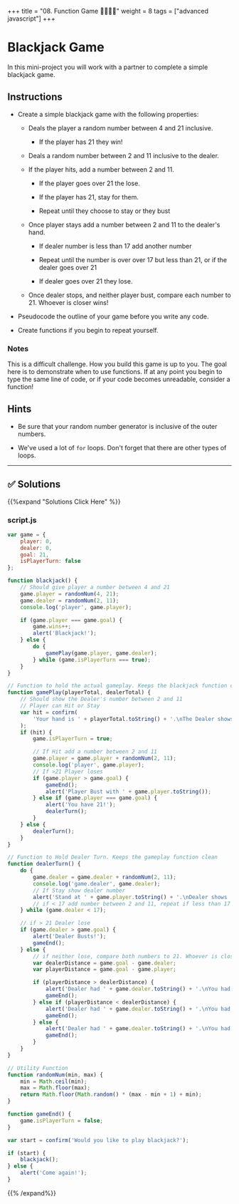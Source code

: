 +++
title = "08. Function Game 👩‍🎓👨‍🎓"
weight = 8
tags = ["advanced javascript"] 
+++

# Blackjack Game

In this mini-project you will work with a partner to complete a simple blackjack game.

## Instructions

* Create a simple blackjack game with the following properties:

  * Deals the player a random number between 4 and 21 inclusive.
  
    * If the player has 21 they win!
   
  * Deals a random number between 2 and 11 inclusive to the dealer.
   
  * If the player hits, add a number between 2 and 11.
   
    * If the player goes over 21 the lose.
     
    * If the player has 21, stay for them.
     
    * Repeat until they choose to stay or they bust
     
  * Once player stays add a number between 2 and 11 to the dealer's hand.
     
    * If dealer number is less than 17 add another number
     
    * Repeat until the number is over over 17 but less than 21, or if the dealer goes over 21
     
    * If dealer goes over 21 they lose.
  
  * Once dealer stops, and neither player bust, compare each number to 21. Whoever is closer wins!

* Pseudocode the outline of your game before you write any code.

* Create functions if you begin to repeat yourself.

### Notes

This is a difficult challenge. How you build this game is up to you. The goal here is to demonstrate when to use functions. If at any point you begin to type the same line of code, or if your code becomes unreadable, consider a function!

## Hints

  * Be sure that your random number generator is inclusive of the outer numbers.
   
  * We've used a lot of `for` loops. Don't forget that there are other types of loops.

---


## ✅ Solutions 
{{%expand "Solutions Click Here" %}}
### script.js
```js
var game = {
    player: 0,
    dealer: 0,
    goal: 21,
    isPlayerTurn: false
};

function blackjack() {
    // Should give player a number between 4 and 21
    game.player = randomNum(4, 21);
    game.dealer = randomNum(2, 11);
    console.log('player', game.player);

    if (game.player === game.goal) {
        game.wins++;
        alert('Blackjack!');
    } else {
        do {
            gamePlay(game.player, game.dealer);
        } while (game.isPlayerTurn === true);
    }
}

// Function to hold the actual gameplay. Keeps the blackjack function clean
function gamePlay(playerTotal, dealerTotal) {
    // Should show the Dealer's number between 2 and 11
    // Player can Hit or Stay
    var hit = confirm(
        'Your hand is ' + playerTotal.toString() + '.\nThe Dealer shows ' + game.dealer.toString() + '. Hit or Stand?'
    );
    if (hit) {
        game.isPlayerTurn = true;

        // If Hit add a number between 2 and 11
        game.player = game.player + randomNum(2, 11);
        console.log('player', game.player);
        // If >21 Player loses
        if (game.player > game.goal) {
            gameEnd();
            alert('Player Bust with ' + game.player.toString());
        } else if (game.player === game.goal) {
            alert('You have 21!');
            dealerTurn();
        }
    } else {
        dealerTurn();
    }
}

// Function to Hold Dealer Turn. Keeps the gameplay function clean
function dealerTurn() {
    do {
        game.dealer = game.dealer + randomNum(2, 11);
        console.log('game.dealer', game.dealer);
        // If Stay show dealer number
        alert('Stand at ' + game.player.toString() + '.\nDealer shows ' + game.dealer);
        // if < 17 add number between 2 and 11, repeat if less than 17
    } while (game.dealer < 17);

    // if > 21 Dealer lose
    if (game.dealer > game.goal) {
        alert('Dealer Busts!');
        gameEnd();
    } else {
        // if neither lose, compare both numbers to 21. Whoever is closer wins.
        var dealerDistance = game.goal - game.dealer;
        var playerDistance = game.goal - game.player;

        if (playerDistance > dealerDistance) {
            alert('Dealer had ' + game.dealer.toString() + '.\nYou had ' + game.player.toString() + '.\nYou Lose :(');
            gameEnd();
        } else if (playerDistance < dealerDistance) {
            alert('Dealer had ' + game.dealer.toString() + '.\nYou had ' + game.player.toString() + '.\nYou Win :)');
            gameEnd();
        } else {
            alert('Dealer had ' + game.dealer.toString() + '.\nYou had ' + game.player.toString() + '.\n You Push.');
            gameEnd();
        }
    }
}

// Utility Function
function randomNum(min, max) {
    min = Math.ceil(min);
    max = Math.floor(max);
    return Math.floor(Math.random() * (max - min + 1) + min);
}

function gameEnd() {
    game.isPlayerTurn = false;
}

var start = confirm('Would you like to play blackjack?');

if (start) {
    blackjack();
} else {
    alert('Come again!');
}
```

{{% /expand%}}